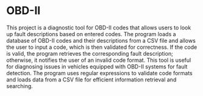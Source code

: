 # OBD-II 
This project is a diagnostic tool for OBD-II codes that allows users to look up fault descriptions based on entered codes. The program loads a database of OBD-II codes and their descriptions from a CSV file and allows the user to input a code, which is then validated for correctness. If the code is valid, the program retrieves the corresponding fault description; otherwise, it notifies the user of an invalid code format. This tool is useful for diagnosing issues in vehicles equipped with OBD-II systems for fault detection. The program uses regular expressions to validate code formats and loads data from a CSV file for efficient information retrieval and searching.
